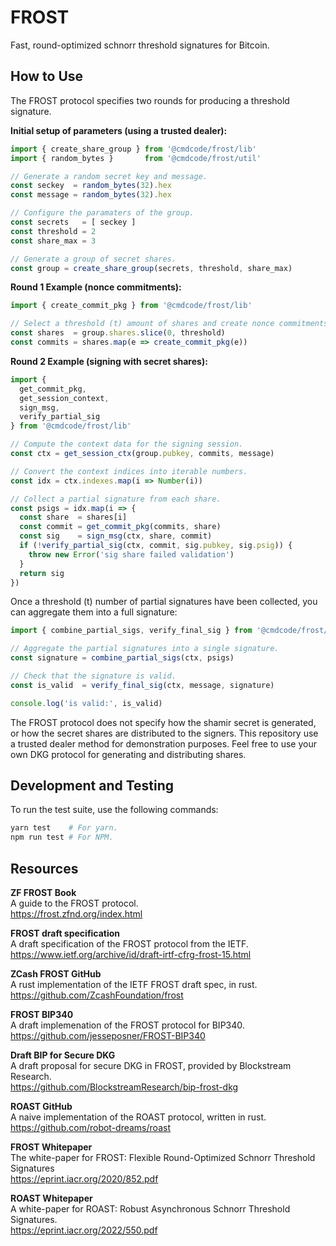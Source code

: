 # FROST

Fast, round-optimized schnorr threshold signatures for Bitcoin.

## How to Use

The FROST protocol specifies two rounds for producing a threshold signature.

**Initial setup of parameters (using a trusted dealer):**

```ts
import { create_share_group } from '@cmdcode/frost/lib'
import { random_bytes }       from '@cmdcode/frost/util'

// Generate a random secret key and message.
const seckey  = random_bytes(32).hex
const message = random_bytes(32).hex

// Configure the paramaters of the group.
const secrets   = [ seckey ]
const threshold = 2
const share_max = 3

// Generate a group of secret shares.
const group = create_share_group(secrets, threshold, share_max)
```

**Round 1 Example (nonce commitments):**

```ts
import { create_commit_pkg } from '@cmdcode/frost/lib'

// Select a threshold (t) amount of shares and create nonce commitments.
const shares  = group.shares.slice(0, threshold)
const commits = shares.map(e => create_commit_pkg(e))
```

**Round 2 Example (signing with secret shares):**

```ts
import {
  get_commit_pkg,
  get_session_context,
  sign_msg,
  verify_partial_sig
} from '@cmdcode/frost/lib'

// Compute the context data for the signing session.
const ctx = get_session_ctx(group.pubkey, commits, message)

// Convert the context indices into iterable numbers.
const idx = ctx.indexes.map(i => Number(i))

// Collect a partial signature from each share.
const psigs = idx.map(i => {
  const share  = shares[i]
  const commit = get_commit_pkg(commits, share)
  const sig    = sign_msg(ctx, share, commit)
  if (!verify_partial_sig(ctx, commit, sig.pubkey, sig.psig)) {
    throw new Error('sig share failed validation')
  }
  return sig
})
```

Once a threshold (t) number of partial signatures have been collected, you can aggregate them into a full signature:

```ts
import { combine_partial_sigs, verify_final_sig } from '@cmdcode/frost/lib'

// Aggregate the partial signatures into a single signature.
const signature = combine_partial_sigs(ctx, psigs)

// Check that the signature is valid.
const is_valid  = verify_final_sig(ctx, message, signature)

console.log('is valid:', is_valid)
```

The FROST protocol does not specify how the shamir secret is generated, or how the secret shares are distributed to the signers. This repository use a trusted dealer method for demonstration purposes. Feel free to use your own DKG protocol for generating and distributing shares.

## Development and Testing

To run the test suite, use the following commands:

```bash
yarn test    # For yarn.
npm run test # For NPM.
```

## Resources

**ZF FROST Book**  
A guide to the FROST protocol.  
https://frost.zfnd.org/index.html  

**FROST draft specification**  
A draft specification of the FROST protocol from the IETF.  
https://www.ietf.org/archive/id/draft-irtf-cfrg-frost-15.html  

**ZCash FROST GitHub**  
A rust implementation of the IETF FROST draft spec, in rust.  
https://github.com/ZcashFoundation/frost  

**FROST BIP340**  
A draft implemenation of the FROST protocol for BIP340.  
https://github.com/jesseposner/FROST-BIP340  

**Draft BIP for Secure DKG**  
A draft proposal for secure DKG in FROST, provided by Blockstream Research.  
https://github.com/BlockstreamResearch/bip-frost-dkg  

**ROAST GitHub**  
A naive implementation of the ROAST protocol, written in rust.  
https://github.com/robot-dreams/roast  

**FROST Whitepaper**  
The white-paper for FROST: Flexible Round-Optimized Schnorr Threshold Signatures  
https://eprint.iacr.org/2020/852.pdf  

**ROAST Whitepaper**  
A white-paper for ROAST: Robust Asynchronous Schnorr Threshold Signatures.  
https://eprint.iacr.org/2022/550.pdf  
